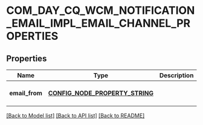 # COM_DAY_CQ_WCM_NOTIFICATION_EMAIL_IMPL_EMAIL_CHANNEL_PROPERTIES

## Properties
Name | Type | Description | Notes
------------ | ------------- | ------------- | -------------
**email_from** | [**CONFIG_NODE_PROPERTY_STRING**](configNodePropertyString.md) |  | [optional] [default to null]

[[Back to Model list]](../README.md#documentation-for-models) [[Back to API list]](../README.md#documentation-for-api-endpoints) [[Back to README]](../README.md)


